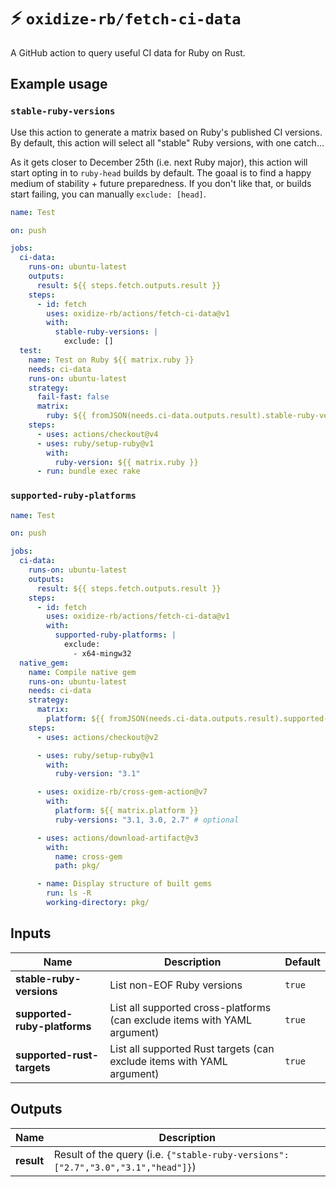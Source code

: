 # ⚡️ `oxidize-rb/fetch-ci-data`

A GitHub action to query useful CI data for Ruby on Rust.

## Example usage

### `stable-ruby-versions`

Use this action to generate a matrix based on Ruby's published CI versions. By
default, this action will select all "stable" Ruby versions, with one catch...

As it gets closer to December 25th (i.e. next Ruby major), this action will
start opting in to `ruby-head` builds by default. The goaal is to find a happy
medium of stability + future preparedness. If you don't like that, or builds
start failing, you can manually `exclude: [head]`.

```yaml
name: Test

on: push

jobs:
  ci-data:
    runs-on: ubuntu-latest
    outputs:
      result: ${{ steps.fetch.outputs.result }}
    steps:
      - id: fetch
        uses: oxidize-rb/actions/fetch-ci-data@v1
        with:
          stable-ruby-versions: |
            exclude: []
  test:
    name: Test on Ruby ${{ matrix.ruby }}
    needs: ci-data
    runs-on: ubuntu-latest
    strategy:
      fail-fast: false
      matrix:
        ruby: ${{ fromJSON(needs.ci-data.outputs.result).stable-ruby-versions }}
    steps:
      - uses: actions/checkout@v4
      - uses: ruby/setup-ruby@v1
        with:
          ruby-version: ${{ matrix.ruby }}
      - run: bundle exec rake
```

### `supported-ruby-platforms`

```yaml
name: Test

on: push

jobs:
  ci-data:
    runs-on: ubuntu-latest
    outputs:
      result: ${{ steps.fetch.outputs.result }}
    steps:
      - id: fetch
        uses: oxidize-rb/actions/fetch-ci-data@v1
        with:
          supported-ruby-platforms: |
            exclude:
              - x64-mingw32
  native_gem:
    name: Compile native gem
    runs-on: ubuntu-latest
    needs: ci-data
    strategy:
      matrix:
        platform: ${{ fromJSON(needs.ci-data.outputs.result).supported-ruby-platforms }}
    steps:
      - uses: actions/checkout@v2

      - uses: ruby/setup-ruby@v1
        with:
          ruby-version: "3.1"

      - uses: oxidize-rb/cross-gem-action@v7
        with:
          platform: ${{ matrix.platform }}
          ruby-versions: "3.1, 3.0, 2.7" # optional

      - uses: actions/download-artifact@v3
        with:
          name: cross-gem
          path: pkg/

      - name: Display structure of built gems
        run: ls -R
        working-directory: pkg/
```

## Inputs

<!-- inputs -->

| Name                         | Description                                                               | Default |
| ---------------------------- | ------------------------------------------------------------------------- | ------- |
| **stable-ruby-versions**     | List non-EOF Ruby versions                                                | `true`  |
| **supported-ruby-platforms** | List all supported cross-platforms (can exclude items with YAML argument) | `true`  |
| **supported-rust-targets**   | List all supported Rust targets (can exclude items with YAML argument)    | `true`  |

<!-- /inputs -->

## Outputs

<!-- outputs -->

| Name       | Description                                                                      |
| ---------- | -------------------------------------------------------------------------------- |
| **result** | Result of the query (i.e. `{"stable-ruby-versions":["2.7","3.0","3.1","head"]}`) |

<!-- /outputs -->
